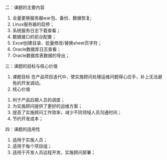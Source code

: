 二：课题的主要内容
1.	全量更换服务器war包、备份、数据恢复;
2.	Linux服务器的启停；
3.	系统服务日志下载查看；
4.	数据接口的前台配置；
5.	Excel创建目录、批量修改/替换sheet页字符；
6.	Oracle数据库日志查看；
7.	Oracle数据库表数据的导出；



三：课题的目标与核心价值
1.	课题目标
在产品项目迭代中，使实施顾问处理运维问题得心应手，补上无法避免的开发调动。
2.	核心价值
1)	 利于产品后期人员的调度；
2)	 为实施顾问提供了更好的运维方案；
3)	 提高了实施顾问工作效率，减少不同领域人员沟通时间；
4)	 节约开发成本；



 四：课题的适用性
1.	适用于实施人员；
2.	适用于每个项目组；
3.	适用于开发人员远程开发，实施顾问部署；
    
